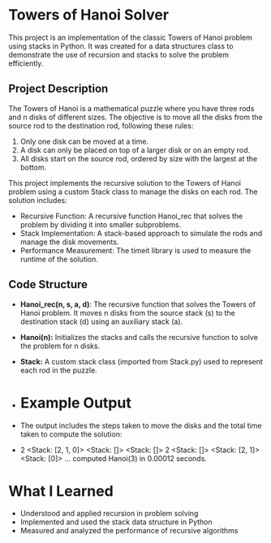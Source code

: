 # Towers of Hanoi Solver
This project is an implementation of the classic Towers of Hanoi problem using stacks in Python. It was created for a data structures class to demonstrate the use of recursion and stacks to solve the problem efficiently.

## Project Description
The Towers of Hanoi is a mathematical puzzle where you have three rods and n disks of different sizes. The objective is to move all the disks from the source rod to the destination rod, following these rules:

1. Only one disk can be moved at a time.
2. A disk can only be placed on top of a larger disk or on an empty rod.
3. All disks start on the source rod, ordered by size with the largest at the bottom.

This project implements the recursive solution to the Towers of Hanoi problem using a custom Stack class to manage the disks on each rod. The solution includes:

* Recursive Function: A recursive function Hanoi_rec that solves the problem by dividing it into smaller subproblems.
* Stack Implementation: A stack-based approach to simulate the rods and manage the disk movements.
* Performance Measurement: The timeit library is used to measure the runtime of the solution.


## Code Structure 
* **Hanoi_rec(n, s, a, d)**: The recursive function that solves the Towers of Hanoi problem. It moves n disks from the source stack (s) to the destination stack (d) using an auxiliary stack (a).
* **Hanoi(n):** Initializes the stacks and calls the recursive function to solve the problem for n disks.
* **Stack:** A custom stack class (imported from Stack.py) used to represent each rod in the puzzle.

* # Example Output

* The output includes the steps taken to move the disks and the total time taken to compute the solution:

* 2 <Stack: [2, 1, 0]> <Stack: []> <Stack: []>
2 <Stack: []> <Stack: [2, 1]> <Stack: [0]>
...
computed Hanoi(3) in 0.00012 seconds.

# What I Learned

* Understood and applied recursion in problem solving
* Implemented and used the stack data structure in Python
* Measured and analyzed the performance of recursive algorithms

